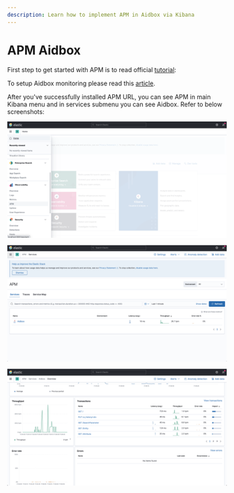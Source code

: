 ```yaml
---
description: Learn how to implement APM in Aidbox via Kibana
---
```


# APM Aidbox

First step to get started with APM is to read official [tutorial](https://www.elastic.co/guide/en/apm/server/current/getting-started-apm-server.html):

To setup Aidbox monitoring please read this [article](../core-modules/logging-and-audit/elastic-logs-and-monitoring-integration.md#elastic-apm-monitoring).

After you've successfully installed APM URL, you can see APM in main Kibana menu and in services submenu you can see Aidbox. Refer to below screenshots:



![](../.gitbook/assets/screenshot-2021-08-10-at-17.27.36.png)

![](<../.gitbook/assets/Screenshot 2021-08-10 at 17.27.44.png>)

![](<../.gitbook/assets/screenshot-2021-08-10-at-17.27.14 (1).png>)
